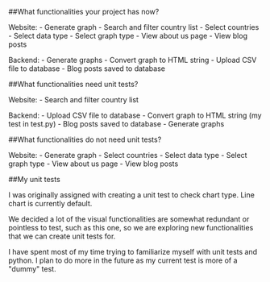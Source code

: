 ##What functionalities your project has now?

Website: - Generate graph - Search and filter country list - Select countries - Select data type - Select graph type - View about us page - View blog posts

Backend: - Generate graphs - Convert graph to HTML string - Upload CSV file to database - Blog posts saved to database


##What functionalities need unit tests?

Website: - Search and filter country list

Backend: - Upload CSV file to database - Convert graph to HTML string (my test in test.py) - Blog posts saved to database - Generate graphs


##What functionalities do not need unit tests?

Website: - Generate graph - Select countries - Select data type - Select graph type - View about us page - View blog posts


##My unit tests

I was originally assigned with creating a unit test to check chart type. Line chart is currently default.

We decided a lot of the visual functionalities are somewhat redundant or pointless to test, such as this one, so we are exploring new functionalities that we can create unit tests for.

I have spent most of my time trying to familiarize myself with unit tests and python. I plan to do more in the future as my current test is more of a "dummy" test.
